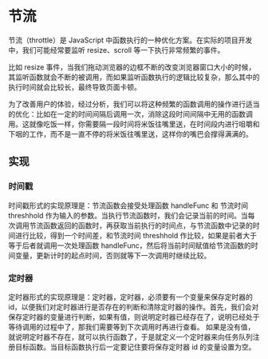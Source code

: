 # 节流

节流（throttle）是 JavaScript 中函数执行的一种优化方案。在实际的项目开发中，我们可能经常要监听 resize、scroll 等一下执行非常频繁的事件。

比如 resize 事件，当我们拖动浏览器的边框不断的改变浏览器窗口大小的时候，其监听函数就会不断的被调用，而如果监听函数执行的逻辑比较复杂，那么其中的执行时间就会比较长，最终导致页面卡顿。

为了改善用户的体验，经过分析，我们可以将这种频繁的函数调用的操作进行适当的优化：比如在一定的时间间隔后调用一次，消除这段时间间隔中无用的函数调用。这就像吃饭一样，你需要隔一段时间将米饭往嘴里送，在时间段内进行咀嚼和下咽的工作，而不是一直不停的将米饭往嘴里送，这样你的嘴巴会撑得满满的。

## 实现

### 时间戳

时间戳形式的实现原理是：节流函数会接受处理函数 handleFunc 和 节流时间 threshhold 作为输入的参数。当执行节流函数时，我们会记录当前的时间。当每次调用节流函数返回的函数时，再获取当前执行的时间点，与节流函数中记录的时间进行比较，得到一个时间差，和节流时间 threshhold 作比较，如果是前者大于等于后者就调用一次处理函数 handleFunc，然后将当前时间赋值给节流函数的时间变量，更新计时的起点时间，否则就等下一次调用时继续比较。

### 定时器

定时器形式的实现原理是：定时器，定时器，必须要有一个变量来保存定时器的 id，以便我们对定时器进行是否存在的判断和清除定时器的操作。首先，我们会对保存定时器的变量进行判断，如果有值，则说明定时器已经存在了，说明已经处于等待调用的过程中了，那我们需要等到下次调用时再进行查看。 如果是没有值，就说明定时器不存在，就可以执行函数了，于是就定义一个定时器来向任务队列注册目标函数。当目标函数执行后一定要记住要将保存定时器 id 的变量设置为空。
